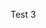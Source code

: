 <!--
  Title: Test 3
  Description: Lorem ipsum dolor sit amet, consectetur adipiscing elit, sed do eiusmod tempor incididunt ut labore et dolore magna aliqua.
  Image: http://img07.deviantart.net/3bfb/i/2009/336/7/3/scenery_by_woanling.jpg
-->

Test 3
